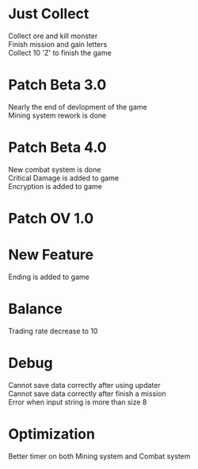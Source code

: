# Just Collect
Collect ore and kill monster  
Finish mission and gain letters  
Collect 10 'Z' to finish the game

# Patch Beta 3.0
Nearly the end of devlopment of the game  
Mining system rework is done

# Patch Beta 4.0
New combat system is done  
Critical Damage is added to game  
Encryption is added to game

# Patch OV 1.0
 # New Feature
 Ending is added to game
 # Balance
 Trading rate decrease to 10
 # Debug 
 Cannot save data correctly after using updater  
 Cannot save data correctly after finish a mission  
 Error when input string is more than size 8  
 # Optimization
 Better timer on both Mining system and Combat system  
 
